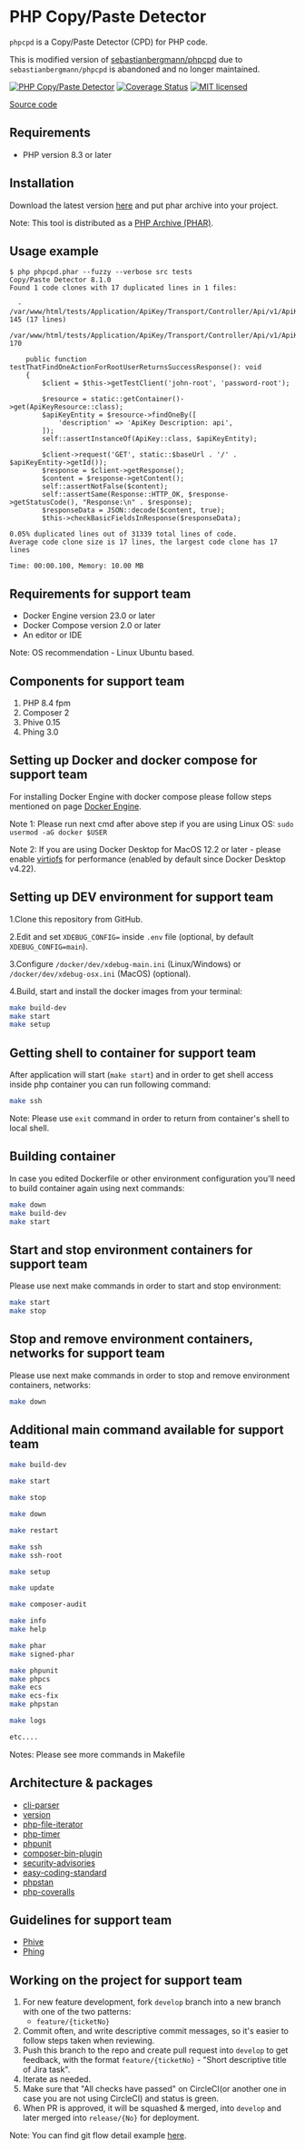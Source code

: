 # PHP Copy/Paste Detector
`phpcpd` is a Copy/Paste Detector (CPD) for PHP code.

This is modified version of [sebastianbergmann/phpcpd](https://github.com/sebastianbergmann/phpcpd) due to `sebastianbergmann/phpcpd` is abandoned and no longer maintained.

[![PHP Copy/Paste Detector](https://github.com/systemsdk/phpcpd/actions/workflows/ci.yml/badge.svg)](https://github.com/systemsdk/phpcpd/actions/workflows/ci.yml)
[![Coverage Status](https://coveralls.io/repos/github/systemsdk/phpcpd/badge.svg)](https://coveralls.io/github/systemsdk/phpcpd)
[![MIT licensed](https://img.shields.io/badge/license-BSD-blue.svg)](LICENSE)

[Source code](https://github.com/systemsdk/phpcpd.git)

## Requirements
* PHP version 8.3 or later

## Installation
Download the latest version [here](releases/) and put phar archive into your project.

Note: This tool is distributed as a [PHP Archive (PHAR)](https://php.net/phar).

## Usage example
```
$ php phpcpd.phar --fuzzy --verbose src tests
Copy/Paste Detector 8.1.0
Found 1 code clones with 17 duplicated lines in 1 files:

  - /var/www/html/tests/Application/ApiKey/Transport/Controller/Api/v1/ApiKeyControllerTest.php:128-145 (17 lines)
    /var/www/html/tests/Application/ApiKey/Transport/Controller/Api/v1/ApiKeyControllerTest.php:153-170

    public function testThatFindOneActionForRootUserReturnsSuccessResponse(): void
    {
        $client = $this->getTestClient('john-root', 'password-root');

        $resource = static::getContainer()->get(ApiKeyResource::class);
        $apiKeyEntity = $resource->findOneBy([
            'description' => 'ApiKey Description: api',
        ]);
        self::assertInstanceOf(ApiKey::class, $apiKeyEntity);

        $client->request('GET', static::$baseUrl . '/' . $apiKeyEntity->getId());
        $response = $client->getResponse();
        $content = $response->getContent();
        self::assertNotFalse($content);
        self::assertSame(Response::HTTP_OK, $response->getStatusCode(), "Response:\n" . $response);
        $responseData = JSON::decode($content, true);
        $this->checkBasicFieldsInResponse($responseData);

0.05% duplicated lines out of 31339 total lines of code.
Average code clone size is 17 lines, the largest code clone has 17 lines

Time: 00:00.100, Memory: 10.00 MB
```

## Requirements for support team
* Docker Engine version 23.0 or later
* Docker Compose version 2.0 or later
* An editor or IDE

Note: OS recommendation - Linux Ubuntu based.

## Components for support team
1. PHP 8.4 fpm
2. Composer 2
3. Phive 0.15
4. Phing 3.0

## Setting up Docker and docker compose for support team
For installing Docker Engine with docker compose please follow steps mentioned on page [Docker Engine](https://docs.docker.com/engine/install/).

Note 1: Please run next cmd after above step if you are using Linux OS: `sudo usermod -aG docker $USER`

Note 2: If you are using Docker Desktop for MacOS 12.2 or later - please enable [virtiofs](https://www.docker.com/blog/speed-boost-achievement-unlocked-on-docker-desktop-4-6-for-mac/) for performance (enabled by default since Docker Desktop v4.22).

## Setting up DEV environment for support team
1.Clone this repository from GitHub.

2.Edit and set `XDEBUG_CONFIG=` inside `.env` file (optional, by default `XDEBUG_CONFIG=main`).

3.Configure `/docker/dev/xdebug-main.ini` (Linux/Windows) or `/docker/dev/xdebug-osx.ini` (MacOS) (optional).

4.Build, start and install the docker images from your terminal:
```bash
make build-dev
make start
make setup
```

## Getting shell to container for support team
After application will start (`make start`) and in order to get shell access inside php container you can run following command:
```bash
make ssh
```
Note: Please use `exit` command in order to return from container's shell to local shell.

## Building container
In case you edited Dockerfile or other environment configuration you'll need to build container again using next commands:
```bash
make down
make build-dev
make start
```

## Start and stop environment containers for support team
Please use next make commands in order to start and stop environment:
```bash
make start
make stop
```

## Stop and remove environment containers, networks for support team
Please use next make commands in order to stop and remove environment containers, networks:
```bash
make down
```

## Additional main command available for support team
```bash
make build-dev

make start

make stop

make down

make restart

make ssh
make ssh-root

make setup

make update

make composer-audit

make info
make help

make phar
make signed-phar

make phpunit
make phpcs
make ecs
make ecs-fix
make phpstan

make logs

etc....
```
Notes: Please see more commands in Makefile

## Architecture & packages
* [cli-parser](https://packagist.org/packages/sebastian/cli-parser)
* [version](https://packagist.org/packages/sebastian/version)
* [php-file-iterator](https://packagist.org/packages/phpunit/php-file-iterator)
* [php-timer](https://packagist.org/packages/phpunit/php-timer)
* [phpunit](https://packagist.org/packages/phpunit/phpunit)
* [composer-bin-plugin](https://packagist.org/packages/bamarni/composer-bin-plugin)
* [security-advisories](https://packagist.org/packages/roave/security-advisories)
* [easy-coding-standard](https://packagist.org/packages/symplify/easy-coding-standard)
* [phpstan](https://packagist.org/packages/phpstan/phpstan)
* [php-coveralls](https://github.com/php-coveralls/php-coveralls)

## Guidelines for support team
* [Phive](https://github.com/phar-io/phive)
* [Phing](https://www.phing.info)

## Working on the project for support team
1. For new feature development, fork `develop` branch into a new branch with one of the two patterns:
    * `feature/{ticketNo}`
2. Commit often, and write descriptive commit messages, so it's easier to follow steps taken when reviewing.
3. Push this branch to the repo and create pull request into `develop` to get feedback, with the format `feature/{ticketNo}` - "Short descriptive title of Jira task".
4. Iterate as needed.
5. Make sure that "All checks have passed" on CircleCI(or another one in case you are not using CircleCI) and status is green.
6. When PR is approved, it will be squashed & merged, into `develop` and later merged into `release/{No}` for deployment.

Note: You can find git flow detail example [here](https://danielkummer.github.io/git-flow-cheatsheet).
